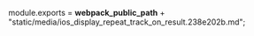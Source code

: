 module.exports = __webpack_public_path__ + "static/media/ios_display_repeat_track_on_result.238e202b.md";